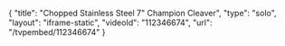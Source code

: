 {
    "title": "Chopped Stainless Steel 7\" Champion Cleaver",
    "type": "solo",
    "layout": "iframe-static",
    "videoId": "112346674",
    "url": "\/tvpembed\/112346674"
}